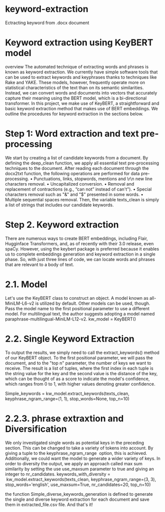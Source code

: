 # keyword-extraction
Ectracting keyword from .docx document


# Keyword extraction using KeyBERT model
overview
The automated technique of extracting words and phrases is known as keyword extraction. We currently have simple software tools that can be used to extract keywords and keyphrases thanks to techniques like Rake and YAKE. These models, however, frequently operate more on statistical characteristics of the text than on its semantic similarities. Instead, we can convert words and documents into vectors that accurately capture their meaning using the BERT model, which is a bi-directional transformer.
In this project, we make use of KeyBERT, a straightforward and basic keyword extraction method that makes use of BERT embeddings. We outline the procedures for keyword extraction in the sections below.

# Step 1: Word extraction and text pre-processing
We start by creating a list of candidate keywords from a document. By defining the deep_clean function, we apply all essential text pre-processing techniques to the document. After reading each document through the docx2txt function, the following operations are performed for data pre-processing.
    • Punctuations, links, stopwords, mentions and \r\n new line characters removal.
    • Uncapitalized conversion.
    • Removal and replacement of contractions (e.g., “can not” instead of can't").
    • Special characters removal such as "&" and "$" presented in some words.
    • Multiple sequential spaces removal.
Then, the variable texts_clean is simply a list of strings that includes our candidate keywords.

# Step 2. Keyword extraction
There are numerous ways to create BERT embeddings, including Flair, Hugginface Transformers, and, as of recently with their 3.0 release, even spaCy. However, using the keybert package is preferred because it enables us to complete embeddings generation and keyword extraction in a single phase. So, with just three lines of code, we can locate words and phrases that are relevant to a body of text.

# 2.1. Model
Let's use the KeyBERT class to construct an object. A model known as all-MiniLM-L6-v2 is utilized by default. Other models can be used, though. Pass the model name to the first positional parameter to use a different model. For multilingual text, the author suggests adopting a model named paraphrase-multilingual-MiniLM-L12-v2.
kw_model = KeyBERT()

# 2.2. Single Keyword Extraction
To output the results, we simply need to call the extract_keywords() method of our KeyBERT object. To the first positional parameter, we will pass the document, and to the "top n" parameter, the number of keys we want to receive.
The result is a list of tuples, where the first index in each tuple is the string value for the key and the second value is the distance of the key, which can be thought of as a score to indicate the model's confidence, which ranges from 0 to 1, with higher values denoting greater confidence.

Simple_keywords = kw_model.extract_keywords(texts_clean, keyphrase_ngram_range=(1, 1), stop_words=None, top_n=10)

# 2.2.3. phrase extraxtion and Diversification
We only investigated single words as potential keys in the preceding section. This can be changed to take a variety of tokens into account. By giving a tuple to the keyphrase_ngram_range  option, this is achieved. Additionally, we could want the model to generate a wider variety of keys. In order to diversity the output, we apply an approach called max sum similarity by setting the use use_maxsum parameter to true and giving an integer to nr_candidates.
keywords_with_diversity =  kw_model.extract_keywords(texts_clean, keyphrase_ngram_range=(3, 3), stop_words='english', use_maxsum=True,  nr_candidates=20, top_n=10)

the function Simple_diverse_keywords_generation is defined to generate the single and diverse keyword extraction for each document and save them in extracted_file.csv file. And that's it!
